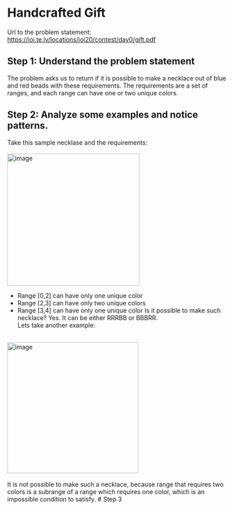 # Handcrafted Gift
Url to the problem statement: https://ioi.te.lv/locations/ioi20/contest/day0/gift.pdf
## Step 1: Understand the problem statement
The problem asks us to return if it is possible to make a necklace out of blue and red beads with these requirements. The requirements are a set of ranges, and each range can have one or two unique colors.<br>
## Step 2: Analyze some examples and notice patterns.
Take this sample necklase and the requirements:<br>
<br>
<img width="304" alt="image" src="https://github.com/N4m3N1ck/Competitive-Programming.md/assets/138298706/af62b307-5cc7-4d14-89dd-cd0f7a933f68"> <br>
- Range [0,2] can have only one unique color
- Range [2,3] can have only two unique colors
- Range [3,4] can have only one unique color
Is it possible to make such necklace? Yes. It can be either RRRBB or BBBRR. <br>
Lets take another example: <br>
<br>
<img width="301" alt="image" src="https://github.com/N4m3N1ck/Competitive-Programming.md/assets/138298706/098f50a5-32fb-4f4f-82dc-87cb427833e3"> <br>
<br>
It is not possible to make such a necklace, because range that requires two colors is a subrange of a range which requires one color, which is an impossible condition to satisfy.
# Step 3
